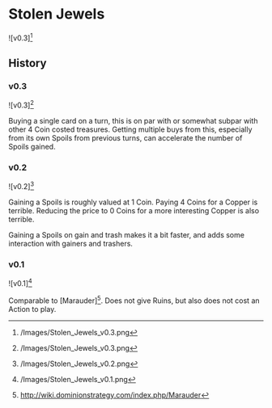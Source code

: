 # Stolen Jewels

![v0.3][^4]

## History

### v0.3

![v0.3][^4]

Buying a single card on a turn, this is on par with or somewhat subpar with
other 4 Coin costed treasures. Getting multiple buys from this, especially
from its own Spoils from previous turns, can accelerate the number of Spoils
gained.

### v0.2

![v0.2][^3]

Gaining a Spoils is roughly valued at 1 Coin. Paying 4 Coins for a Copper is
terrible. Reducing the price to 0 Coins for a more interesting Copper is also
terrible.

Gaining a Spoils on gain and trash makes it a bit faster, and adds some
interaction with gainers and trashers.

### v0.1

![v0.1][^1]

Comparable to [Marauder][^2]. Does not give Ruins, but also does not cost an
Action to play.

[^1]: /Images/Stolen_Jewels_v0.1.png
[^2]: http://wiki.dominionstrategy.com/index.php/Marauder
[^3]: /Images/Stolen_Jewels_v0.2.png
[^4]: /Images/Stolen_Jewels_v0.3.png

